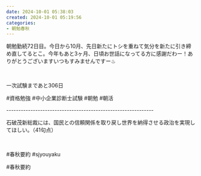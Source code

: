 ```yaml
---
date: 2024-10-01 05:38:03
created: 2024-10-01 05:19:56
categories:
- 朝勉春秋
---
```


朝勉勤続72日目。今日から10月、先日新たにトシを重ねて気分を新たに引き締め直してるとこ。今年もあと3ヶ月、日頃お世話になってる方に感謝だわー！ありがとうございますいつもすみませんですー♨︎

<br>

一次試験まであと306日

#資格勉強 #中小企業診断士試験 #朝勉 #朝活

\-------------------------------------------------------------

石破茂新総裁には、国民との信頼関係を取り戻し世界を納得させる政治を実現してほしい。（41句点）

<br>

#春秋要約 #sjyouyaku

#春秋要約